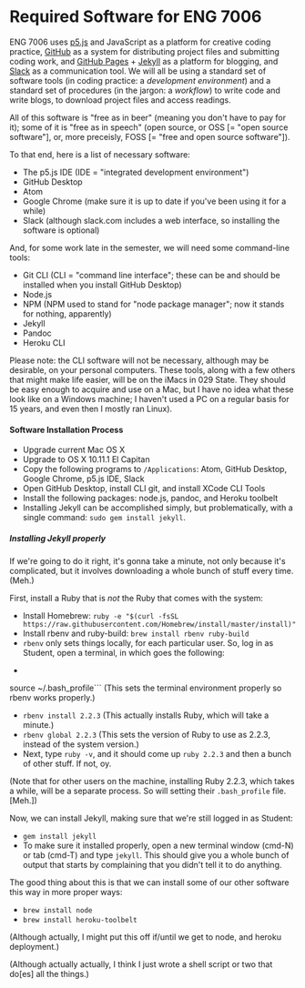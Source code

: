 # Required Software for ENG 7006

ENG 7006 uses [p5.js](https://p5js.org) and JavaScript as a platform for creative coding practice, [GitHub](https://github.com) as a system for distributing project files and submitting coding work, and [GitHub Pages](https://pages.github.com/) + [Jekyll](https://jekyllrb.com/) as a platform for blogging, and [Slack](https://slack.com) as a communication tool. We will all be using a standard set of software tools (in coding practice: a *development environment*) and a standard set of procedures (in the jargon: a *workflow*) to write code and write blogs, to download project files and access readings.

All of this software is "free as in beer" (meaning you don't have to pay for it); some of it is "free as in speech" (open source, or OSS [= "open source software"], or, more preceisly, FOSS [= "free and open source software"]).

To that end, here is a list of necessary software:
* The p5.js IDE (IDE = "integrated development environment")
* GitHub Desktop
* Atom
* Google Chrome (make sure it is up to date if you've been using it for a while)
* Slack (although slack.com includes a web interface, so installing the software is optional)

And, for some work late in the semester, we will need some command-line tools:
* Git CLI (CLI = "command line interface"; these can be and should be installed when you install GitHub Desktop)
* Node.js
* NPM (NPM used to stand for "node package manager"; now it stands for nothing, apparently)
* Jekyll
* Pandoc
* Heroku CLI

Please note: the CLI software will not be necessary, although may be desirable, on your personal computers. These tools, along with a few others that might make life easier, will be on the iMacs in 029 State. They should be easy enough to acquire and use on a Mac, but I have no idea what these look like on a Windows machine; I haven't used a PC on a regular basis for 15 years, and even then I mostly ran Linux).

#### Software Installation Process
* Upgrade current Mac OS X
* Upgrade to OS X 10.11.1 El Capitan
* Copy the following programs to ```/Applications```: Atom, GitHub Desktop, Google Chrome, p5.js IDE, Slack
* Open GitHub Desktop, install CLI git, and install XCode CLI Tools
* Install the following packages: node.js, pandoc, and Heroku toolbelt
* Installing Jekyll can be accomplished simply, but problematically, with a single command: ```sudo gem install jekyll```.

##### Installing Jekyll properly
If we're going to do it right, it's gonna take a minute, not only because it's complicated, but it involves downloading a whole bunch of stuff every time. (Meh.)

First, install a Ruby that is *not* the Ruby that comes with the system:
* Install Homebrew: ```ruby -e "$(curl -fsSL https://raw.githubusercontent.com/Homebrew/install/master/install)"```
* Install rbenv and ruby-build: ```brew install rbenv ruby-build```
* ```rbenv``` only sets things locally, for each particular user. So, log in as Student, open a terminal, in which goes the following:
* ```echo 'if which rbenv > /dev/null; then eval "$(rbenv init -)"; fi' >> ~/.bash_profile
source ~/.bash_profile``` (This sets the terminal environment properly so rbenv works properly.)
* ```rbenv install 2.2.3``` (This actually installs Ruby, which will take a minute.)
* ```rbenv global 2.2.3``` (This sets the version of Ruby to use as 2.2.3, instead of the system version.)
* Next, type ```ruby -v```, and it should come up ```ruby 2.2.3``` and then a bunch of other stuff. If not, oy.

(Note that for other users on the machine, installing Ruby 2.2.3, which takes a while, will be a separate process. So will setting their ```.bash_profile``` file. [Meh.])

Now, we can install Jekyll, making sure that we're still logged in as Student:
* ```gem install jekyll```
* To make sure it installed properly, open a new terminal window (cmd-N) or tab (cmd-T) and type ```jekyll```. This should give you a whole bunch of output that starts by complaining that you didn't tell it to do anything.

The good thing about this is that we can install some of our other software this way in more proper ways:
* ```brew install node```
* ```brew install heroku-toolbelt```

(Although actually, I might put this off if/until we get to node, and heroku deployment.)

(Although actually actually, I think I just wrote a shell script or two that do[es] all the things.)
